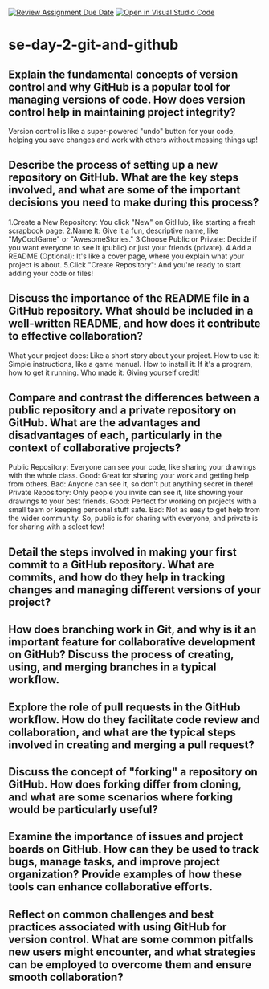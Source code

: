 [![Review Assignment Due Date](https://classroom.github.com/assets/deadline-readme-button-22041afd0340ce965d47ae6ef1cefeee28c7c493a6346c4f15d667ab976d596c.svg)](https://classroom.github.com/a/8wgCKhpZ)
[![Open in Visual Studio Code](https://classroom.github.com/assets/open-in-vscode-2e0aaae1b6195c2367325f4f02e2d04e9abb55f0b24a779b69b11b9e10269abc.svg)](https://classroom.github.com/online_ide?assignment_repo_id=18437599&assignment_repo_type=AssignmentRepo)
# se-day-2-git-and-github
## Explain the fundamental concepts of version control and why GitHub is a popular tool for managing versions of code. How does version control help in maintaining project integrity?
Version control is like a super-powered "undo" button for your code, helping you save changes and work with others without messing things up!
## Describe the process of setting up a new repository on GitHub. What are the key steps involved, and what are some of the important decisions you need to make during this process?
1.Create a New Repository: You click "New" on GitHub, like starting a fresh scrapbook page.
2.Name It: Give it a fun, descriptive name, like "MyCoolGame" or "AwesomeStories."
3.Choose Public or Private: Decide if you want everyone to see it (public) or just your friends (private).
4.Add a README (Optional): It's like a cover page, where you explain what your project is about.
5.Click "Create Repository": And you're ready to start adding your code or files!
## Discuss the importance of the README file in a GitHub repository. What should be included in a well-written README, and how does it contribute to effective collaboration?
What your project does: Like a short story about your project.
How to use it: Simple instructions, like a game manual.
How to install it: If it's a program, how to get it running.
Who made it: Giving yourself credit!
## Compare and contrast the differences between a public repository and a private repository on GitHub. What are the advantages and disadvantages of each, particularly in the context of collaborative projects?
Public Repository:
Everyone can see your code, like sharing your drawings with the whole class.
Good: Great for sharing your work and getting help from others.
Bad: Anyone can see it, so don't put anything secret in there!
Private Repository:
Only people you invite can see it, like showing your drawings to your best friends.
Good: Perfect for working on projects with a small team or keeping personal stuff safe.
Bad: Not as easy to get help from the wider community.
So, public is for sharing with everyone, and private is for sharing with a select few!
## Detail the steps involved in making your first commit to a GitHub repository. What are commits, and how do they help in tracking changes and managing different versions of your project?

## How does branching work in Git, and why is it an important feature for collaborative development on GitHub? Discuss the process of creating, using, and merging branches in a typical workflow.

## Explore the role of pull requests in the GitHub workflow. How do they facilitate code review and collaboration, and what are the typical steps involved in creating and merging a pull request?

## Discuss the concept of "forking" a repository on GitHub. How does forking differ from cloning, and what are some scenarios where forking would be particularly useful?

## Examine the importance of issues and project boards on GitHub. How can they be used to track bugs, manage tasks, and improve project organization? Provide examples of how these tools can enhance collaborative efforts.

## Reflect on common challenges and best practices associated with using GitHub for version control. What are some common pitfalls new users might encounter, and what strategies can be employed to overcome them and ensure smooth collaboration?

